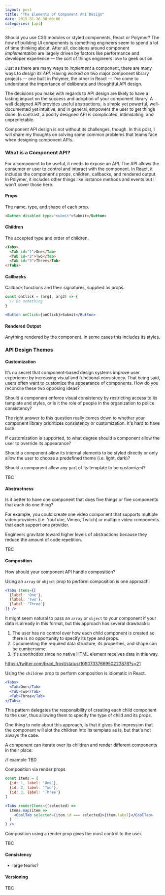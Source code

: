 ```yaml
---
layout: post
title: "The Elements of Component API Design"
date: 2019-01-26 00:00:00
categories: [api]
---
```


Should you use CSS modules or styled components, React or Polymer? The _how_ of building UI components is something engineers seem to spend a lot of time thinking about. After all, decisions around component _implementation_ are largely driven by factors like performance and developer experience — the sort of things engineers love to geek out on.

Just as there are many ways to _implement_ a component, there are many ways to _design its API_. Having worked on two major component library projects — one built in Polymer, the other in React — I’ve come to understand the importance of deliberate and thoughtful API design.

The decisions you make with regards to API design are likely to have a lasting impact on the success and adoption of your component library. A well designed API provides useful abstractions, is simple yet powerful, well-documented yet intuitive, and in general, empowers the user to get things done. In contrast, a poorly designed API is complicated, intimidating, and unpredictable.

<!-- ![BMW Interior]({{ site.baseurl }}/images/bmw-interior.jpg)

Which of these interfaces would you want to use?

![Tesla Interior]({{ site.baseurl }}/images/tesla-interior.jpg)
 -->
Component API design is not without its challenges, though. In this post, I will share my thoughts on solving some common problems that teams face when designing component APIs.

### What is a Component API?

For a component to be useful, it needs to expose an API. The API allows the consumer or user to control and interact with the component. In React, it includes the component's props, children, callbacks, and rendered output. In Polymer, it includes other things like instance methods and events but I won't cover those here.

#### Props

The name, type, and shape of each prop.

```html
<Button disabled type="submit">Submit</Button>
```

#### Children

The accepted type and order of children.

```html
<Tabs>
  <Tab id="1">One</Tab>
  <Tab id="2">Two</Tab>
  <Tab id="3">Three</Tab>
</Tabs>
```

#### Callbacks

Callback functions and their signatures, supplied as props.

```jsx
const onClick = (arg1, arg2) => {
  // Do something
}

<Button onClick={onClick}>Submit</Button>
```

#### Rendered Output

Anything rendered by the component. In some cases this includes its styles.

### API Design Themes

#### Customization

It’s no secret that component-based design systems improve user experience by increasing visual and functional consistency. That being said, users often want to customize the appearance of components. How do you reconcile these two opposing ideas?

Should a component enforce visual consistency by restricting access to its template and styles, or is it the role of people in the organization to police consistency?

The right answer to this question really comes down to whether your component library prioritizes consistency or customization. It's hard to have both.

If customization is supported, to what degree should a component allow the user to override its appearance?

Should a component allow its internal elements to be styled directly or only allow the user to choose a predefined theme (i.e. light, dark)?

Should a component allow any part of its template to be customized?

TBC

#### Abstractness

Is it better to have one component that does five things or five components that each do one thing?

For example, you could create one video component that supports multiple video providers (i.e. YouTube, Vimeo, Twitch) or multiple video components that each support one provider.

Engineers gravitate toward higher levels of abstractions because they reduce the amount of code repetition.

TBC

#### Composition

How should your component API handle composition?

Using an `array` or `object` prop to perform composition is one approach:

```jsx
<Tabs items={[
  {label: 'One'},
  {label: 'Two'},
  {label: 'Three'}
]} />
```

It might seem natural to pass an `array` or `object` to your component if your data is already in this format, but this approach has several drawbacks:

1. The user has no control over how each child component is created so there is no opportunity to specify its type and props.
1. Documenting the required data structure, its properties, and shape can be cumbersome.
1. It's unorthodox since no native HTML element receives data in this way.

https://twitter.com/brad_frost/status/1090733766950223878?s=21

Using the `children` prop to perform composition is idiomatic in React.

```jsx
<Tabs>
  <Tab>One</Tab>
  <Tab>Two</Tab>
  <Tab>Three</Tab>
</Tabs>
```

This pattern delegates the responsibility of creating each child component to the user, thus allowing them to specify the type of child and its props.

One thing to note about this approach, is that it gives the impression that the component will slot the children into its template as is, but that's not always the case.

A component can iterate over its children and render different components in their place:

// example TBD


Composition via render props
```jsx
const items = [
  {id: 1, label: 'One'},
  {id: 2, label: 'Two'},
  {id: 3, label: 'Three'}
]

<Tabs renderItems={(selected) =>
  items.map(item =>
    <CoolTab selected={item.id === selected}>{item.label}</CoolTab>
  )
} />
```

Composition using a render prop gives the most control to the user.

TBC


#### Consistency

- large teams?

#### Versioning
<!--
When distributing your component library, it's easy to introduce a new feature but much harder to remove it once consumers depend on it.-->

TBC
